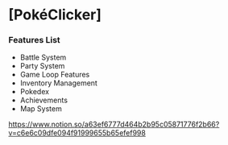 # [PokéClicker]


### Features List
- Battle System
- Party System
- Game Loop Features
- Inventory Management
- Pokedex
- Achievements
- Map System

https://www.notion.so/a63ef6777d464b2b95c05871776f2b66?v=c6e6c09dfe094f91999655b65efef998